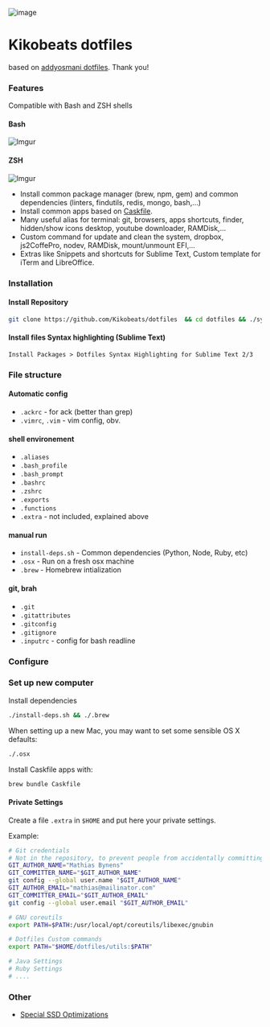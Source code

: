 ![image](http://xaharts.org/funny/i/gitopuss/ironman_octocat.jpg)

# Kikobeats dotfiles

based on [addyosmani dotfiles](https://github.com/addyosmani/dotfiles). Thank you!

### Features

Compatible with Bash and ZSH shells

#### Bash

![Imgur](http://i.imgur.com/1sNnJVK.gif)

#### ZSH

![Imgur](http://i.imgur.com/6B4MD0n.gif)

* Install common package manager (brew, npm, gem) and common dependencies  (linters, findutils, redis, mongo, bash,...)
* Install common apps based on [Caskfile](https://github.com/Kikobeats/dotfiles/blob/master/Caskfile).
* Many useful alias for terminal: git, browsers, apps shortcuts, finder, hidden/show icons desktop, youtube downloader, RAMDisk,...
* Custom command for update and clean the system, dropbox, js2CoffePro, nodev, RAMDisk, mount/unmount EFI,...
* Extras like Snippets and shortcuts for Sublime Text, Custom template for iTerm and LibreOffice.


### Installation
#### Install Repository

```bash
git clone https://github.com/Kikobeats/dotfiles  && cd dotfiles && ./sync-local.sh
```

#### Install files Syntax highlighting (Sublime Text)

```
Install Packages > Dotfiles Syntax Highlighting for Sublime Text 2/3
```

### File structure
####  Automatic config

* `.ackrc` - for ack (better than grep)
* `.vimrc`, `.vim` - vim config, obv.

#### shell environement

* `.aliases`
* `.bash_profile`
* `.bash_prompt`
* `.bashrc`
* `.zshrc`
* `.exports`
* `.functions`
* `.extra` - not included, explained above


#### manual run

* `install-deps.sh` - Common dependencies (Python, Node, Ruby, etc)
* `.osx` - Run on a fresh osx machine
* `.brew` - Homebrew intialization

#### git, brah

* `.git`
* `.gitattributes`
* `.gitconfig`
* `.gitignore`
* `.inputrc` - config for bash readline

### Configure

### Set up new computer

Install dependencies

```bash
./install-deps.sh && ./.brew
```

When setting up a new Mac, you may want to set some sensible OS X defaults:

```bash
./.osx
```

Install Caskfile apps with:

```bash
brew bundle Caskfile
```

#### Private Settings

Create a file `.extra` in `$HOME` and put here your private settings.

Example:

```bash
# Git credentials
# Not in the repository, to prevent people from accidentally committing under my name
GIT_AUTHOR_NAME="Mathias Bynens"
GIT_COMMITTER_NAME="$GIT_AUTHOR_NAME"
git config --global user.name "$GIT_AUTHOR_NAME"
GIT_AUTHOR_EMAIL="mathias@mailinator.com"
GIT_COMMITTER_EMAIL="$GIT_AUTHOR_EMAIL"
git config --global user.email "$GIT_AUTHOR_EMAIL"

# GNU coreutils
export PATH=$PATH:/usr/local/opt/coreutils/libexec/gnubin

# Dotfiles Custom commands
export PATH="$HOME/dotfiles/utils:$PATH"

# Java Settings
# Ruby Settings
# ....
```

### Other

* [Special SSD Optimizations](http://www.hightechdad.com/2014/10/23/13-tips-optimize-mac-yosemite-installation)

